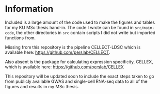 # Information

Included is a large amount of the code used to make the figures and tables for my KU MSc thesis hand-in. The code I wrote can be found in `src/main-code`, the other directories in `src` contain scripts I did not write but imported functions from.

Missing from this repository is the pipeline CELLECT-LDSC which is available here: https://github.com/perslab/CELLECT.

Also absent is the package for calculating expression specificity, CELLEX, which is available here: https://github.com/perslab/CELLEX

This repository will be updated soon to include the exact steps taken to go from publicly available GWAS and single-cell RNA-seq data to all of the figures and results in my MSc thesis.
